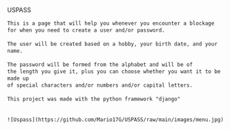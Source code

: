 USPASS

    This is a page that will help you whenever you encounter a blockage 
    for when you need to create a user and/or password. 

    The user will be created based on a hobby, your birth date, and your name.

    The password will be formed from the alphabet and will be of
    the length you give it, plus you can choose whether you want it to be made up
    of special characters and/or numbers and/or capital letters.

    This project was made with the python framework "django"


    ![Uspass](https://github.com/Mario17G/USPASS/raw/main/images/menu.jpg)

